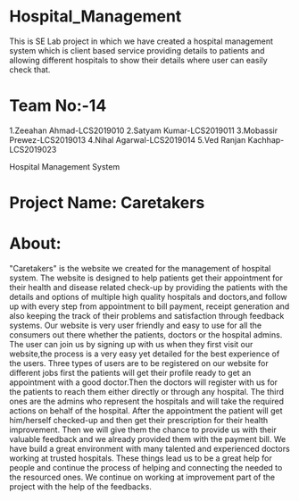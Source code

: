 # Hospital_Management
This is SE Lab project in which we have created a hospital management system which is client based service providing details to patients and allowing different hospitals to show their details where user can easily check that.

# Team No:-14
1.Zeeahan Ahmad-LCS2019010
2.Satyam Kumar-LCS2019011
3.Mobassir Prewez-LCS2019013
4.Nihal Agarwal-LCS2019014
5.Ved Ranjan Kachhap-LCS2019023

Hospital Management System

# Project Name: Caretakers


# About: 
"Caretakers" is the website we created for the management of hospital system.
The website is designed to help patients get their appointment for their health and disease related check-up by providing the patients with the details and options of multiple high quality hospitals and doctors,and follow up with every step from appointment to bill payment, receipt generation and also keeping the track of their problems and satisfaction through feedback systems.
Our website is very user friendly and easy to use for all the consumers out there whether the patients, doctors or the hospital admins.
The user can join us by signing up with us when they first visit our website,the process is a very easy yet detailed for the best experience of the users.
Three types of users are to be registered on our website for different jobs first the patients will get their profile ready to get an appointment with a good doctor.Then the doctors will register with us for the patients to reach them either directly or through any hospital.
The third ones are the admins who represent the hospitals and will take the required actions on behalf of the hospital.
After the appointment the patient will get him/herself checked-up and then get their prescription for their health improvement.
Then we will give them the chance to provide us with their valuable feedback and we already provided them with the payment bill.
We have build a great environment with many talented and experienced doctors working at trusted hospitals.
These things lead us to be a great help for people and continue the process of helping and connecting the needed to the resourced ones.
We continue on working at improvement part of the project with the help of the feedbacks.
